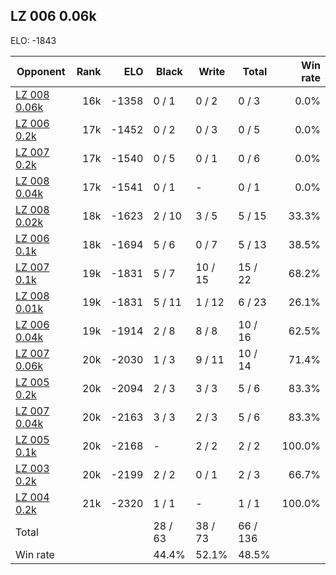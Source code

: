 ## LZ 006 0.06k ##

ELO: -1843

Opponent | Rank | ELO | Black | Write | Total | Win rate
---------|-----:|----:|-------|-------|-------|-------:
[LZ 008 0.06k](LZ%20008%200.06k.md) | 16k | -1358 | 0 / 1 | 0 / 2 | 0 / 3 | 0.0%
[LZ 006 0.2k](LZ%20006%200.2k.md) | 17k | -1452 | 0 / 2 | 0 / 3 | 0 / 5 | 0.0%
[LZ 007 0.2k](LZ%20007%200.2k.md) | 17k | -1540 | 0 / 5 | 0 / 1 | 0 / 6 | 0.0%
[LZ 008 0.04k](LZ%20008%200.04k.md) | 17k | -1541 | 0 / 1 | - | 0 / 1 | 0.0%
[LZ 008 0.02k](LZ%20008%200.02k.md) | 18k | -1623 | 2 / 10 | 3 / 5 | 5 / 15 | 33.3%
[LZ 006 0.1k](LZ%20006%200.1k.md) | 18k | -1694 | 5 / 6 | 0 / 7 | 5 / 13 | 38.5%
[LZ 007 0.1k](LZ%20007%200.1k.md) | 19k | -1831 | 5 / 7 | 10 / 15 | 15 / 22 | 68.2%
[LZ 008 0.01k](LZ%20008%200.01k.md) | 19k | -1831 | 5 / 11 | 1 / 12 | 6 / 23 | 26.1%
[LZ 006 0.04k](LZ%20006%200.04k.md) | 19k | -1914 | 2 / 8 | 8 / 8 | 10 / 16 | 62.5%
[LZ 007 0.06k](LZ%20007%200.06k.md) | 20k | -2030 | 1 / 3 | 9 / 11 | 10 / 14 | 71.4%
[LZ 005 0.2k](LZ%20005%200.2k.md) | 20k | -2094 | 2 / 3 | 3 / 3 | 5 / 6 | 83.3%
[LZ 007 0.04k](LZ%20007%200.04k.md) | 20k | -2163 | 3 / 3 | 2 / 3 | 5 / 6 | 83.3%
[LZ 005 0.1k](LZ%20005%200.1k.md) | 20k | -2168 | - | 2 / 2 | 2 / 2 | 100.0%
[LZ 003 0.2k](LZ%20003%200.2k.md) | 20k | -2199 | 2 / 2 | 0 / 1 | 2 / 3 | 66.7%
[LZ 004 0.2k](LZ%20004%200.2k.md) | 21k | -2320 | 1 / 1 | - | 1 / 1 | 100.0%
Total | | | 28 / 63 | 38 / 73 | 66 / 136 | 
Win rate| | | 44.4% | 52.1% | 48.5% | 
